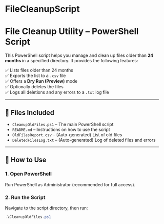 # FileCleanupScript

# File Cleanup Utility – PowerShell Script

This PowerShell script helps you manage and clean up files older than **24 months** in a specified directory. It provides the following features:

✅ Lists files older than 24 months  
✅ Exports the list to a `.csv` file  
✅ Offers a **Dry Run (Preview)** mode  
✅ Optionally deletes the files  
✅ Logs all deletions and any errors to a `.txt` log file

---

## 📂 Files Included

- `CleanupOldFiles.ps1` – The main PowerShell script  
- `README.md` – Instructions on how to use the script  
- `OldFilesReport.csv` – (Auto-generated) List of old files  
- `DeletedFilesLog.txt` – (Auto-generated) Log of deleted files and errors  

---

## 🚀 How to Use

### 1. **Open PowerShell**
Run PowerShell as Administrator (recommended for full access).

### 2. **Run the Script**
Navigate to the script directory, then run:

```powershell
.\CleanupOldFiles.ps1
